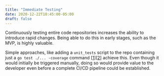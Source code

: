 ```yaml
---
title: "Immediate Testing"
date: 2020-12-22T10:45:00-05:00
draft: false
---
```

Continuously testing entire code repositories increases the ability to introduce rapid changes. Being able to do this in early stages, such as the MVP, is highly valuable.

Simple approaches, like adding a `unit_tests` script to the repo containing just a `go test ./... -coverage` command [[1](https://golang.org/pkg/cmd/go/internal/test/)][[2](https://blog.golang.org/cover)] achieve this. Even though it would initially be triggered manually, doing so would provide value to the developer even before a complete CI/CD pipeline could be established.